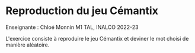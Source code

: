 # Reproduction du jeu Cémantix
Enseignante : Chloé Monnin
M1 TAL, INALCO 2022-23

L'exercice consiste à reproduire le jeu Cémantix et deviner le mot choisi de manière aléatoire.
